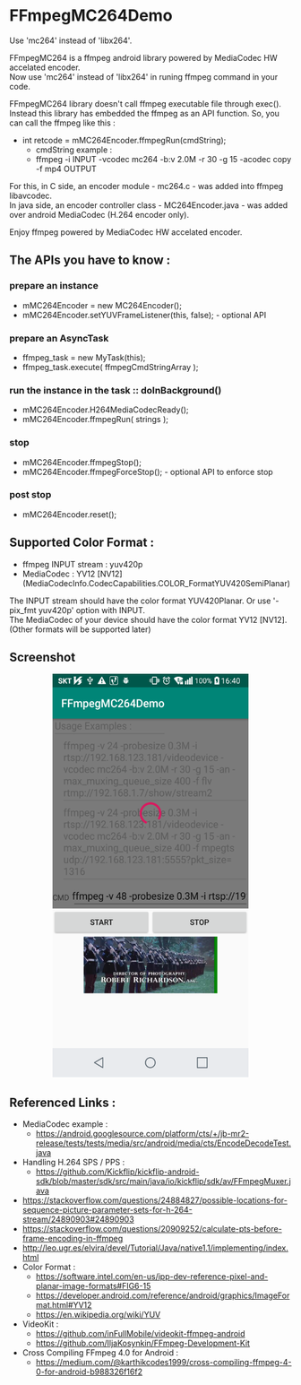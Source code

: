FFmpegMC264Demo
===============

Use 'mc264' instead of 'libx264'.

FFmpegMC264 is a ffmpeg android library powered by MediaCodec HW accelated encoder.<br> 
Now use 'mc264' instead of 'libx264' in runing ffmpeg command in your code.

FFmpegMC264 library doesn't call ffmpeg executable file through exec().
Instead this library has embedded the ffmpeg as an API function.
So, you can call the ffmpeg like this : 
* int retcode = mMC264Encoder.ffmpegRun(cmdString);
  - cmdString example : 
  - ffmpeg -i INPUT -vcodec mc264 -b:v 2.0M -r 30 -g 15 -acodec copy -f mp4 OUTPUT
  
For this, in C side, an encoder module - mc264.c - was added into ffmpeg libavcodec.<br>
In java side, an encoder controller class - MC264Encoder.java - was added over android MediaCodec (H.264 encoder only).

Enjoy ffmpeg powered by MediaCodec HW accelated encoder.


## The APIs you have to know : 

### prepare an instance
* mMC264Encoder = new MC264Encoder();
* mMC264Encoder.setYUVFrameListener(this, false);  - optional API

### prepare an AsyncTask
* ffmpeg_task = new MyTask(this);
* ffmpeg_task.execute( ffmpegCmdStringArray );

### run the instance in the task :: doInBackground()
* mMC264Encoder.H264MediaCodecReady();
* mMC264Encoder.ffmpegRun( strings );

### stop
* mMC264Encoder.ffmpegStop();
* mMC264Encoder.ffmpegForceStop(); - optional API to enforce stop

### post stop
* mMC264Encoder.reset();


## Supported Color Format :
* ffmpeg INPUT stream : yuv420p
* MediaCodec : YV12 [NV12] (MediaCodecInfo.CodecCapabilities.COLOR_FormatYUV420SemiPlanar)

The INPUT stream should have the color format YUV420Planar. Or use '-pix_fmt yuv420p' option with INPUT.<br>
The MediaCodec of your device should have the color format YV12 [NV12]. (Other formats will be supported later)

## Screenshot
<p align="center">
  <img src="./FFmpegMC264Demo-Screen.png" width="350" height="720">
</p>

## Referenced Links :
* MediaCodec example :
  - https://android.googlesource.com/platform/cts/+/jb-mr2-release/tests/tests/media/src/android/media/cts/EncodeDecodeTest.java
* Handling H.264 SPS / PPS :
  - https://github.com/Kickflip/kickflip-android-sdk/blob/master/sdk/src/main/java/io/kickflip/sdk/av/FFmpegMuxer.java
* https://stackoverflow.com/questions/24884827/possible-locations-for-sequence-picture-parameter-sets-for-h-264-stream/24890903#24890903
* https://stackoverflow.com/questions/20909252/calculate-pts-before-frame-encoding-in-ffmpeg
* http://leo.ugr.es/elvira/devel/Tutorial/Java/native1.1/implementing/index.html
* Color Format :
  - https://software.intel.com/en-us/ipp-dev-reference-pixel-and-planar-image-formats#FIG6-15
  - https://developer.android.com/reference/android/graphics/ImageFormat.html#YV12
  - https://en.wikipedia.org/wiki/YUV
* VideoKit :
  - https://github.com/inFullMobile/videokit-ffmpeg-android
  - https://github.com/IljaKosynkin/FFmpeg-Development-Kit
* Cross Compiling FFmpeg 4.0 for Android :
  - https://medium.com/@karthikcodes1999/cross-compiling-ffmpeg-4-0-for-android-b988326f16f2


